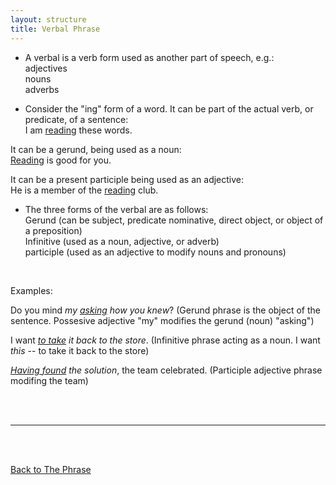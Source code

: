 ```yaml
---
layout: structure
title: Verbal Phrase
---
```


* A verbal is a verb form used as another part of speech, e.g.:  
adjectives  
nouns  
adverbs  

* Consider the "ing" form of a word. It can be part of the actual verb, or predicate, of a sentence:  
I am <ins>reading</ins> these words.  

It can be a gerund, being used as a noun:  
<ins>Reading</ins> is good for you.  

It can be a present participle being used as an adjective:  
He is a member of the <ins>reading</ins> club.  



* The three forms of the verbal are as follows:  
Gerund  (can be subject, predicate nominative, direct object, or object of a preposition)  
Infinitive (used as a noun, adjective, or adverb)   
participle  (used as an adjective to modify nouns and pronouns)  
<br/>  


Examples:  

Do you mind *my <ins>asking</ins> how you knew*?  (Gerund phrase is the object of the sentence. Possesive adjective "my" modifies the gerund (noun) "asking")  

I want *<ins>to take</ins> it back to the store*. (Infinitive phrase acting as a noun. I want *this* -- to take it back to the store)  

*<ins>Having found</ins> the solution*, the team celebrated. (Participle adjective phrase modifing the team)   



<br/>
<br/>

---

<br/>
<br/>

[Back to The Phrase]({{site.baseurl}}/structures/the-phrase)
